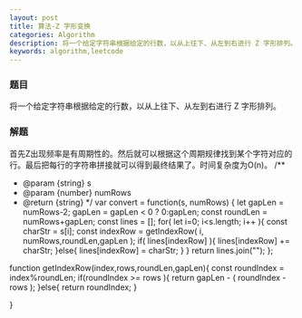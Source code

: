 ```yaml
---
layout: post
title: 算法-Z 字形变换
categories: Algorithm
description: 将一个给定字符串根据给定的行数，以从上往下、从左到右进行 Z 字形排列。
keywords: algorithm,leetcode
---
```

### 题目
将一个给定字符串根据给定的行数，以从上往下、从左到右进行 Z 字形排列。
### 解题
首先Z出现频率是有周期性的。然后就可以根据这个周期规律找到某个字符对应的行。最后把每行的字符串拼接就可以得到最终结果了。时间复杂度为O(n)。
/**
 * @param {string} s
 * @param {number} numRows
 * @return {string}
 */
var convert = function(s, numRows) {
    let gapLen = numRows-2;
    gapLen = gapLen < 0 ? 0:gapLen;
    const roundLen = numRows+gapLen;
    const lines = [];
    for( let i=0; i<s.length; i++ ){
        const charStr = s[i];
        const indexRow = getIndexRow( i, numRows,roundLen,gapLen );
        if( lines[indexRow] ){
            lines[indexRow] += charStr;
        }else{
            lines[indexRow] = charStr;
        }
    }
    return lines.join("");
};

function getIndexRow(index,rows,roundLen,gapLen){
    const roundIndex = index%roundLen;
    if(roundIndex >= rows ){
       return gapLen - ( roundIndex - rows );
    }else{
        return roundIndex;
    }
    
}
```